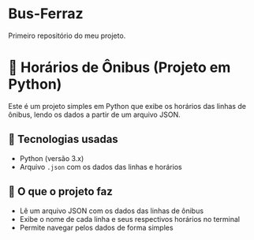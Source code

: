 # Bus-Ferraz
Primeiro repositório do meu projeto. 

# 🚌 Horários de Ônibus (Projeto em Python)

Este é um projeto simples em Python que exibe os horários das linhas de ônibus, lendo os dados a partir de um arquivo JSON.

## 🧰 Tecnologias usadas

- Python (versão 3.x)
- Arquivo `.json` com os dados das linhas e horários

## 📄 O que o projeto faz

- Lê um arquivo JSON com os dados das linhas de ônibus
- Exibe o nome de cada linha e seus respectivos horários no terminal
- Permite navegar pelos dados de forma simples

